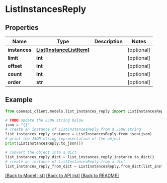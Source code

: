 # ListInstancesReply


## Properties

Name | Type | Description | Notes
------------ | ------------- | ------------- | -------------
**instances** | [**List[InstanceListItem]**](InstanceListItem.md) |  | [optional] 
**limit** | **int** |  | [optional] 
**offset** | **int** |  | [optional] 
**count** | **int** |  | [optional] 
**order** | **str** |  | [optional] 

## Example

```python
from openapi_client.models.list_instances_reply import ListInstancesReply

# TODO update the JSON string below
json = "{}"
# create an instance of ListInstancesReply from a JSON string
list_instances_reply_instance = ListInstancesReply.from_json(json)
# print the JSON string representation of the object
print(ListInstancesReply.to_json())

# convert the object into a dict
list_instances_reply_dict = list_instances_reply_instance.to_dict()
# create an instance of ListInstancesReply from a dict
list_instances_reply_from_dict = ListInstancesReply.from_dict(list_instances_reply_dict)
```
[[Back to Model list]](../README.md#documentation-for-models) [[Back to API list]](../README.md#documentation-for-api-endpoints) [[Back to README]](../README.md)


